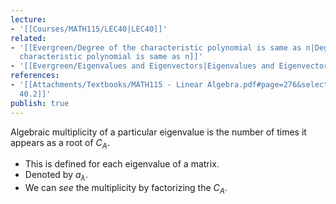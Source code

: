 ```yaml
---
lecture:
- '[[Courses/MATH115/LEC40|LEC40]]'
related:
- '[[Evergreen/Degree of the characteristic polynomial is same as n|Degree of the
  characteristic polynomial is same as n]]'
- '[[Evergreen/Eigenvalues and Eigenvectors|Eigenvalues and Eigenvectors]]'
references:
- '[[Attachments/Textbooks/MATH115 - Linear Algebra.pdf#page=276&selection=289,0,289,38|Definition
  40.2]]'
publish: true
---
```


Algebraic multiplicity of a particular eigenvalue is the number of times it appears as a root of $C_A$.

- This is defined for each eigenvalue of a matrix.
- Denoted by $a_\lambda$.
- We can _see_ the multiplicity by factorizing the $C_A$.
